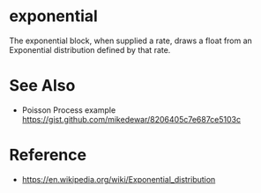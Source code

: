 # exponential

The exponential block, when supplied a rate, draws a float from an
Exponential distribution defined by that rate.

# See Also

* Poisson Process example
https://gist.github.com/mikedewar/8206405c7e687ce5103c

# Reference 

* https://en.wikipedia.org/wiki/Exponential_distribution 
